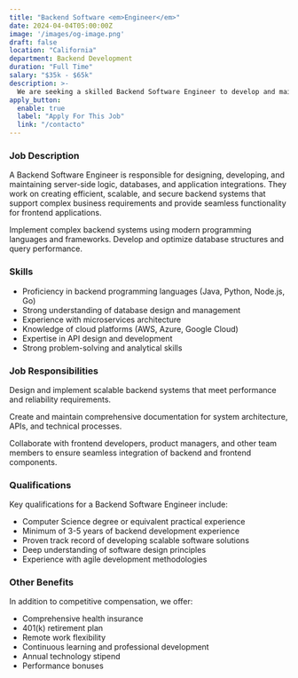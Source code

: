 ```yaml
---
title: "Backend Software <em>Engineer</em>"
date: 2024-04-04T05:00:00Z
image: '/images/og-image.png'
draft: false
location: "California"
department: Backend Development
duration: "Full Time"
salary: "$35k - $65k"
description: >-
  We are seeking a skilled Backend Software Engineer to develop and maintain robust server-side applications and infrastructure.
apply_button:
  enable: true
  label: "Apply For This Job"
  link: "/contacto"
---
```


### Job Description

A Backend Software Engineer is responsible for designing, developing, and maintaining server-side logic, databases, and application integrations. They work on creating efficient, scalable, and secure backend systems that support complex business requirements and provide seamless functionality for frontend applications.

Implement complex backend systems using modern programming languages and frameworks. Develop and optimize database structures and query performance.

### Skills

- Proficiency in backend programming languages (Java, Python, Node.js, Go)
- Strong understanding of database design and management
- Experience with microservices architecture
- Knowledge of cloud platforms (AWS, Azure, Google Cloud)
- Expertise in API design and development
- Strong problem-solving and analytical skills

### Job Responsibilities

Design and implement scalable backend systems that meet performance and reliability requirements.

Create and maintain comprehensive documentation for system architecture, APIs, and technical processes.

Collaborate with frontend developers, product managers, and other team members to ensure seamless integration of backend and frontend components.

### Qualifications

Key qualifications for a Backend Software Engineer include:

- Computer Science degree or equivalent practical experience
- Minimum of 3-5 years of backend development experience
- Proven track record of developing scalable software solutions
- Deep understanding of software design principles
- Experience with agile development methodologies

### Other Benefits

In addition to competitive compensation, we offer:

- Comprehensive health insurance
- 401(k) retirement plan
- Remote work flexibility
- Continuous learning and professional development
- Annual technology stipend
- Performance bonuses
